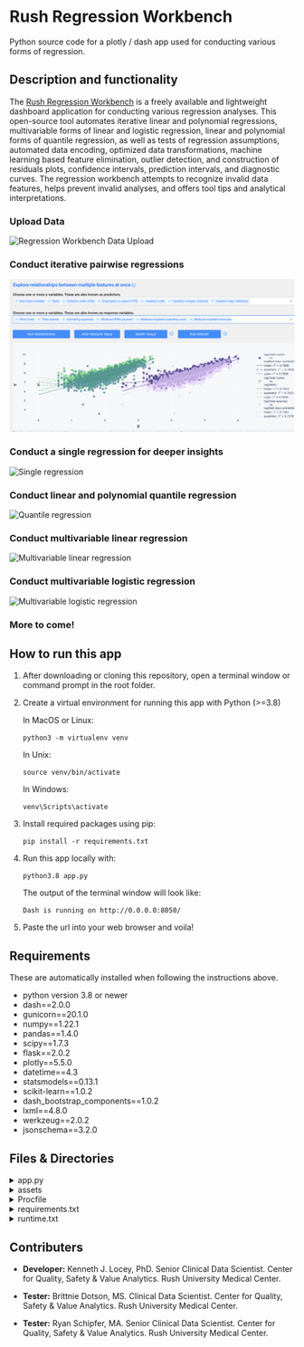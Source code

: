 # Rush Regression Workbench
Python source code for a plotly / dash app used for conducting various forms of regression.

## Description and functionality
The [Rush Regression Workbench](https://regression-workbench.herokuapp.com/) is a freely available and lightweight dashboard application for conducting various regression analyses. This open-source tool automates iterative linear and polynomial regressions, multivariable forms of linear and logistic regression, linear and polynomial forms of quantile regression, as well as tests of regression assumptions, automated data encoding, optimized data transformations, machine learning based feature elimination, outlier detection, and construction of residuals plots, confidence intervals, prediction intervals, and diagnostic curves. The regression workbench attempts to recognize invalid data features, helps prevent invalid analyses, and offers tool tips and analytical interpretations.

### Upload Data
![Regression Workbench Data Upload](assets/images_for_README/Landing.png "Regression Workbench Data Upload")


### Conduct iterative pairwise regressions
![Iterative pairwise regressions](assets/images_for_README/Iterative_pairwise.png "Iterative pairwise regressions")

### Conduct a single regression for deeper insights
![Single regression](assets/images_for_README/SingleRegressionDive.png "Single regression")

### Conduct linear and polynomial quantile regression
![Quantile regression](assets/images_for_README/QuantileRegression.png "Quantile regression")

### Conduct multivariable linear regression
![Multivariable linear regression](assets/images_for_README/MLinearR.png "Multivariable linear regression")

### Conduct multivariable logistic regression
![Multivariable logistic regression](assets/images_for_README/MLogisticR.png "Multivariable logistic regression")

### More to come!

## How to run this app

1. After downloading or cloning this repository, open a terminal window or command prompt in the root folder.

2. Create a virtual environment for running this app with Python (>=3.8)

	In MacOS or Linux:
	  
	```
	python3 -m virtualenv venv
	
	```
	In Unix:
	
	```
	source venv/bin/activate
	
	```
	In Windows: 
	
	```
	venv\Scripts\activate
	```
3. Install required packages using pip:

	```
	pip install -r requirements.txt
	```

4. Run this app locally with:

	```
	python3.8 app.py
	```

	The output of the terminal window will look like:

	```
	Dash is running on http://0.0.0.0:8050/
	```
	
5. Paste the url into your web browser and voila!

## Requirements
These are automatically installed when following the instructions above.

* python version 3.8 or newer
* dash==2.0.0
* gunicorn==20.1.0
* numpy==1.22.1
* pandas==1.4.0
* scipy==1.7.3
* flask==2.0.2
* plotly==5.5.0
* datetime==4.3
* statsmodels==0.13.1
* scikit-learn==1.0.2
* dash\_bootstrap_components==1.0.2
* lxml==4.8.0
* werkzeug==2.0.2
* jsonschema==3.2.0

## Files & Directories

<details><summary>app.py</summary>	
The primary file for running the Rush Regression Workbench application. This file contains the entirety of source code for the app as well as many comments to explain the application's functionality.
</details>

<details><summary>assets</summary>
Files in this directory are used by the application to format its interface or are used as images in this README file. All files except `RUSH_full_color.jpg` and those in the `images_for_README` were obtained from another open source Plotly Dash app (https://github.com/plotly/dash-sample-apps/tree/main/apps/dash-clinical-analytics/assets.): `Acumin-BdPro.otf`, `base.css`, `clinical-analytics.css`, - `plotly_logo.png`- `resizing.js`


- `Acumin-BdPro.otf`: An OpenType font file used by the application. 
- `base.css` A cascading style sheets (CSS) used by the application. CSS is a stylesheet language used to describe the presentation of a document written in HTML or XML.
- `clinical-analytics.css` An additional css file.
- `plotly_logo.png`
- `RUSH_full_color.jpg`
- `images_for_README`: A directory containing png files used in this README document.
</details>

<details><summary>Procfile</summary>	
This extensionless file is necessary for deployment on Heroku, and essentially tells Heroku how to handle web processes using the gunicorn server. The file contains a single line with the following: `web: gunicorn app:server`
</details>

<details><summary>requirements.txt</summary>	
This file lists all of the software libraries needed for the app to run. When deploying the app on Heroku, this file is used to set up the server with the libraries necessary for running the application. When used locally, this file tells pip which libraries need to be installed (i.e., `pip install -r requirements.txt`).
</details>

<details><summary>runtime.txt</summary>
This file is used when setting up the app to run on an online Heroku server. It contains a single line: `python-3.8.16, indicating the version of python to use. 
</details>

## Contributers
* **Developer:** Kenneth J. Locey, PhD. Senior Clinical Data Scientist. Center for Quality, Safety & Value Analytics. Rush University Medical Center.

* **Tester:** Brittnie Dotson, MS. Clinical Data Scientist. Center for Quality, Safety & Value Analytics. Rush University Medical Center.

* **Tester:** Ryan Schipfer, MA. Senior Clinical Data Scientist. Center for Quality, Safety & Value Analytics. Rush University Medical Center.
